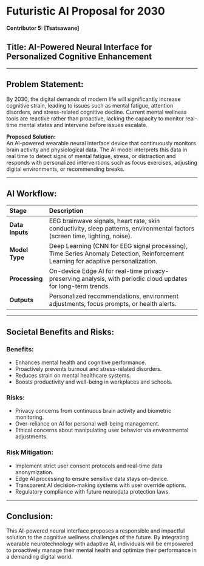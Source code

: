 # Futuristic AI Proposal for 2030  
**Contributor 5: [Tsatsawane]**

## Title: AI-Powered Neural Interface for Personalized Cognitive Enhancement

---

## Problem Statement:

By 2030, the digital demands of modern life will significantly increase cognitive strain, leading to issues such as mental fatigue, attention disorders, and stress-related cognitive decline. Current mental wellness tools are reactive rather than proactive, lacking the capacity to monitor real-time mental states and intervene before issues escalate.

**Proposed Solution:**  
An AI-powered wearable neural interface device that continuously monitors brain activity and physiological data. The AI model interprets this data in real time to detect signs of mental fatigue, stress, or distraction and responds with personalized interventions such as focus exercises, adjusting digital environments, or recommending breaks.

---

## AI Workflow:

| Stage          | Description                                                                 |
|:---------------|:------------------------------------------------------------------------------|
| **Data Inputs** | EEG brainwave signals, heart rate, skin conductivity, sleep patterns, environmental factors (screen time, lighting, noise). |
| **Model Type**  | Deep Learning (CNN for EEG signal processing), Time Series Anomaly Detection, Reinforcement Learning for adaptive personalization. |
| **Processing**  | On-device Edge AI for real-time privacy-preserving analysis, with periodic cloud updates for long-term trends. |
| **Outputs**     | Personalized recommendations, environment adjustments, focus prompts, or health alerts. |

---

## Societal Benefits and Risks:

### Benefits:
- Enhances mental health and cognitive performance.
- Proactively prevents burnout and stress-related disorders.
- Reduces strain on mental healthcare systems.
- Boosts productivity and well-being in workplaces and schools.

### Risks:
- Privacy concerns from continuous brain activity and biometric monitoring.
- Over-reliance on AI for personal well-being management.
- Ethical concerns about manipulating user behavior via environmental adjustments.

### Risk Mitigation:
- Implement strict user consent protocols and real-time data anonymization.
- Edge AI processing to ensure sensitive data stays on-device.
- Transparent AI decision-making systems with user override options.
- Regulatory compliance with future neurodata protection laws.

---

## Conclusion:

This AI-powered neural interface proposes a responsible and impactful solution to the cognitive wellness challenges of the future. By integrating wearable neurotechnology with adaptive AI, individuals will be empowered to proactively manage their mental health and optimize their performance in a demanding digital world.

